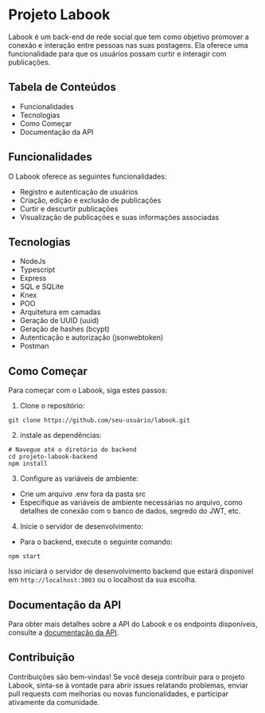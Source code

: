# Projeto Labook

Labook é um back-end de rede social que tem como objetivo promover a conexão e interação entre pessoas nas suas postagens. Ela oferece uma funcionalidade para que os usuários possam curtir e interagir com publicações.

## Tabela de Conteúdos

* Funcionalidades  
* Tecnologias  
* Como Começar  
* Documentação da API  

## Funcionalidades  

O Labook oferece as seguintes funcionalidades:  

* Registro e autenticação de usuários  
* Criação, edição e exclusão de publicações  
* Curtir e descurtir publicações  
* Visualização de publicações e suas informações associadas  

## Tecnologias

* NodeJs  
* Typescript  
* Express  
* SQL e SQLite  
* Knex  
* POO  
* Arquitetura em camadas  
* Geração de UUID (uuid)   
* Geração de hashes (bcypt)  
* Autenticação e autorização (jsonwebtoken)  
* Postman 

## Como Começar  

Para começar com o Labook, siga estes passos:  

1. Clone o repositório:  

```
git clone https://github.com/seu-usuário/labook.git

```
2. instale as dependências:  

```
# Navegue até o diretório do backend
cd projeto-labook-backend
npm install
```
3. Configure as variáveis de ambiente:  

* Crie um arquivo .env fora da pasta src  
* Especifique as variáveis de ambiente necessárias no arquivo, como detalhes de conexão com o banco de dados, segredo do JWT, etc.  

4. Inicie o servidor de desenvolvimento:  

* Para o backend, execute o seguinte comando:

```
npm start
```
Isso iniciará o servidor de desenvolvimento backend que estará disponivel em `http://localhost:3003` ou o localhost da sua escolha.

## Documentação da API  

Para obter mais detalhes sobre a API do Labook e os endpoints disponíveis, consulte a [documentação da API](https://documenter.getpostman.com/view/24823033/2s93mBvJXV).  

## Contribuição  

Contribuições são bem-vindas! Se você deseja contribuir para o projeto Labook, sinta-se à vontade para abrir issues relatando problemas, enviar pull requests com melhorias ou novas funcionalidades, e participar ativamente da comunidade.  